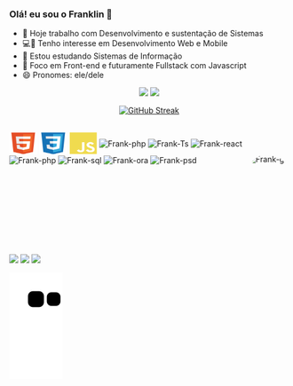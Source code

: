 
### Olá! eu sou o Franklin 👋

- 🔭 Hoje trabalho com Desenvolvimento e sustentação de Sistemas
- 💻📱 Tenho interesse em Desenvolvimento Web e Mobile
- 🌱 Estou estudando Sistemas de Informação
- 🎯 Foco em Front-end e futuramente Fullstack com Javascript
- 😄 Pronomes: ele/dele

<div align="center">
  <img height="150em" src="https://github-readme-stats.vercel.app/api?username=franklindrw&show_icons=true&theme=tokyonight&include_all_commits=true&count_private=true"/>
  <img height="150em" src="https://github-readme-stats.vercel.app/api/top-langs/?username=franklindrw&layout=compact&langs_count=6&theme=tokyonight"/>
</div>

<div align="center">
  
[![GitHub Streak](http://github-readme-streak-stats.herokuapp.com?user=franklindrw&theme=tokyonight&hide_border=true&date_format=j%20M%5B%20Y%5D)](https://git.io/streak-stats)
  
</div>
  
<div style="display: inline-block"><br>
  <img align="center" alt="Frank-HTML" height="40" width="50" src="https://raw.githubusercontent.com/devicons/devicon/master/icons/html5/html5-original.svg">
  <img align="center" alt="Frank-CSS" height="40" width="50" src="https://raw.githubusercontent.com/devicons/devicon/master/icons/css3/css3-original.svg">
  <img align="center" alt="Frank-Js" height="40" width="50" src="https://raw.githubusercontent.com/devicons/devicon/master/icons/javascript/javascript-plain.svg">
  <img align="center" alt="Frank-php" width="50" src="https://cdn.jsdelivr.net/gh/devicons/devicon/icons/php/php-original.svg" />
  <img align="center" alt="Frank-Ts" height="40" width="50" src="https://cdn.jsdelivr.net/gh/devicons/devicon/icons/typescript/typescript-original.svg">
  <img align="center" alt="Frank-react" height="40" width="50" src="https://cdn.jsdelivr.net/gh/devicons/devicon/icons/react/react-original-wordmark.svg">
  <img align="center" alt="Frank-php" width="80" src="https://cdn.jsdelivr.net/gh/devicons/devicon/icons/nodejs/nodejs-original-wordmark.svg" />
  <img align="center" alt="Frank-sql" height="70" width="50" src="https://cdn.jsdelivr.net/gh/devicons/devicon/icons/mysql/mysql-original-wordmark.svg">
  <img align="center" alt="Frank-ora" height="100" width="60" src="https://cdn.jsdelivr.net/gh/devicons/devicon/icons/oracle/oracle-original.svg" />
  <img align="center" alt="Frank-psd" height="30" width="40" src="https://cdn.jsdelivr.net/gh/devicons/devicon/icons/photoshop/photoshop-line.svg" />
  <img align="right" alt="Frank-gif" height="150" style="border-radius:50px;" src="https://media.discordapp.net/attachments/821520640783417356/894753390184251462/GLITCH_ROBOT.gif">
</div>

  ##
  
<div>
   <a href="https://www.linkedin.com/in/franklindrw" target="_blank"><img src="https://img.shields.io/badge/-LinkedIn-%230077B5?style=for-the-badge&logo=linkedin&logoColor=white" target="_blank"></a> 
  <a href = "mailto:franklindrw@gmail.com"><img src="https://img.shields.io/badge/-Gmail-%23333?style=for-the-badge&logo=gmail&logoColor=white" target="_blank"></a>
  <a href="https://www.instagram.com/franklindrw" target="_blank"><img src="https://img.shields.io/badge/-Instagram-%23E4405F?style=for-the-badge&logo=instagram&logoColor=white" target="_blank"></a>
  
 ![Snake animation](https://github.com/franklindrw/franklindrw/blob/output/github-contribution-grid-snake.svg) 
 
</div>
